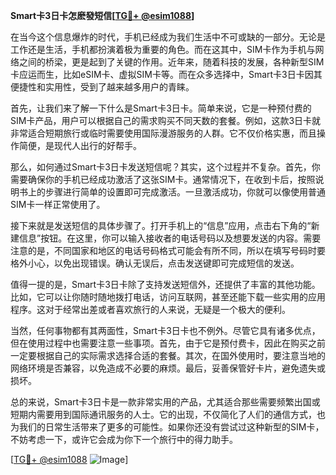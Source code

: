 **Smart卡3日卡怎麽發短信[[TG💪+ @esim1088](https://t.me/s/esim1088)]**

在当今这个信息爆炸的时代，手机已经成为我们生活中不可或缺的一部分。无论是工作还是生活，手机都扮演着极为重要的角色。而在这其中，SIM卡作为手机与网络之间的桥梁，更是起到了关键的作用。近年来，随着科技的发展，各种新型SIM卡应运而生，比如eSIM卡、虚拟SIM卡等。而在众多选择中，Smart卡3日卡因其便捷性和实用性，受到了越来越多用户的青睐。

首先，让我们来了解一下什么是Smart卡3日卡。简单来说，它是一种预付费的SIM卡产品，用户可以根据自己的需求购买不同天数的套餐。例如，这款3日卡就非常适合短期旅行或临时需要使用国际漫游服务的人群。它不仅价格实惠，而且操作简便，是现代人出行的好帮手。

那么，如何通过Smart卡3日卡发送短信呢？其实，这个过程并不复杂。首先，你需要确保你的手机已经成功激活了这张SIM卡。通常情况下，在收到卡后，按照说明书上的步骤进行简单的设置即可完成激活。一旦激活成功，你就可以像使用普通SIM卡一样正常使用了。

接下来就是发送短信的具体步骤了。打开手机上的“信息”应用，点击右下角的“新建信息”按钮。在这里，你可以输入接收者的电话号码以及想要发送的内容。需要注意的是，不同国家和地区的电话号码格式可能会有所不同，所以在填写号码时要格外小心，以免出现错误。确认无误后，点击发送键即可完成短信的发送。

值得一提的是，Smart卡3日卡除了支持发送短信外，还提供了丰富的其他功能。比如，它可以让你随时随地拨打电话，访问互联网，甚至还能下载一些实用的应用程序。这对于经常出差或者喜欢旅行的人来说，无疑是一个极大的便利。

当然，任何事物都有其两面性，Smart卡3日卡也不例外。尽管它具有诸多优点，但在使用过程中也需要注意一些事项。首先，由于它是预付费卡，因此在购买之前一定要根据自己的实际需求选择合适的套餐。其次，在国外使用时，要注意当地的网络环境是否兼容，以免造成不必要的麻烦。最后，妥善保管好卡片，避免遗失或损坏。

总的来说，Smart卡3日卡是一款非常实用的产品，尤其适合那些需要频繁出国或短期内需要用到国际通讯服务的人士。它的出现，不仅简化了人们的通信方式，也为我们的日常生活带来了更多的可能性。如果你还没有尝试过这种新型的SIM卡，不妨考虑一下，或许它会成为你下一个旅行中的得力助手。

[[TG💪+ @esim1088](https://t.me/s/esim1088) ![Image](https://i.postimg.cc/4NQfJmqS/Snipaste-2025-05-13-00-14-12.png)]